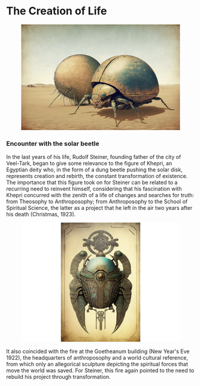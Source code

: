 # The Creation of Life

<figure><img src="../../.gitbook/assets/ChristianRM__NFT-Crap_vintage_cyborg_retro_futuristic_round_dun_619ab680-7b95-4ba3-b7fd-67e7b4aebd6c (1).png" alt=""><figcaption></figcaption></figure>

### **Encounter with the solar beetle**

In the last years of his life, Rudolf Steiner, founding father of the city of Veel-Tark, began to give some relevance to the figure of Khepri, an Egyptian deity who, in the form of a dung beetle pushing the solar disk, represents creation and rebirth, the constant transformation of existence. The importance that this figure took on for Steiner can be related to a recurring need to reinvent himself, considering that his fascination with Khepri concurred with the zenith of a life of changes and searches for truth: from Theosophy to Anthroposophy; from Anthroposophy to the School of Spiritual Science, the latter as a project that he left in the air two years after his death (Christmas, 1923).

<figure><img src="../../.gitbook/assets/ChristianRM__NFT-Crap_vintage_futuristic_steampunk_khepri_scara_c70cbbde-a31f-44c2-8490-5ce802d6696c (1).png" alt=""><figcaption></figcaption></figure>

It also coincided with the fire at the Goetheanum building (New Year's Eve 1922), the headquarters of anthroposophy and a world cultural reference, from which only an allegorical sculpture depicting the spiritual forces that move the world was saved. For Steiner, this fire again pointed to the need to rebuild his project through transformation.
